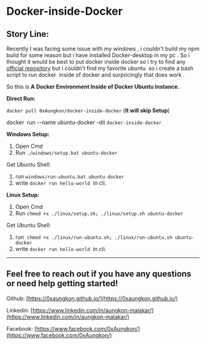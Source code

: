 # Docker-inside-Docker

## Story Line:

Recently I was facing some issue with my windows , i couldn't build my npm build for some reason but i have installed Docker-desktop in my pc . So i thought it would be best to put docker inside docker so i try to find any [official repository](https://hub.docker.com/_/docker) but i couldn't find my favorite ubuntu  so i create a bash script to run docker  inside of docker and surpricingly that does work .

So this is **A Docker Environment Inside of Docker Ubuntu Instance.**

**Direct Run:**

`docker pull 0xAungkon/docker-inside-docker` (**It will skip Setup**)

docker  run --name ubuntu-docker -dit `docker-inside-docker`

**Windows Setup:**

1.  Open Cmd
2.  Run `./windows/setup.bat ubuntu-docker`

Get Ubuntu Shell:

1.  run `windows/run-ubuntu.bat ubuntu-docker`
2.  write `docker run hello-world`  in cli.

**Linux Setup:**

1.  Open Cmd
2.  Run `chmod +x ./linux/setup.sh; ./linux/setup.sh ubuntu-docker`

Get Ubuntu Shell:

1.  run  `chmod +x ./linux/run-ubuntu.sh; ./linux/run-ubuntu.sh ubuntu-docker`
2.  write `docker run hello-world`  in cli.


---

## Feel free to reach out if you have any questions or need help getting started!

Github: [https://0xaungkon.github.io/](https://0xaungkon.github.io/)

Linkedin: [https://www.linkedin.com/in/aungkon-malakar/](https://www.linkedin.com/in/aungkon-malakar/)

Facebook: [https://www.facebook.com/0xAungkon/](https://www.facebook.com/0xAungkon/)
